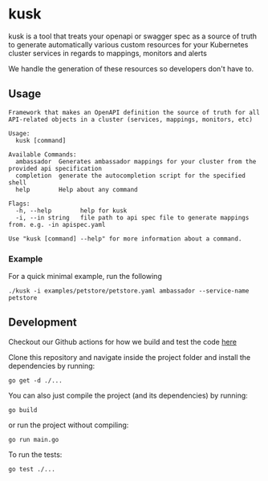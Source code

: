 # kusk

kusk is a tool that treats your openapi or swagger spec as a source of truth to generate automatically
various custom resources for your Kubernetes cluster services in regards to mappings, monitors and alerts

We handle the generation of these resources so developers don't have to.

## Usage

```shell
Framework that makes an OpenAPI definition the source of truth for all API-related objects in a cluster (services, mappings, monitors, etc)

Usage:
  kusk [command]

Available Commands:
  ambassador  Generates ambassador mappings for your cluster from the provided api specification
  completion  generate the autocompletion script for the specified shell
  help        Help about any command

Flags:
  -h, --help        help for kusk
  -i, --in string   file path to api spec file to generate mappings from. e.g. -in apispec.yaml

Use "kusk [command] --help" for more information about a command.
```

### Example
For a quick minimal example, run the following
```shell
./kusk -i examples/petstore/petstore.yaml ambassador --service-name petstore
```

## Development
Checkout our Github actions for how we build and test the code [here](.github/workflows/go.yml)

Clone this repository and navigate inside the project folder and install the dependencies by running:
```shell
go get -d ./...
```

You can also just compile the project (and its dependencies) by running:
```shell
go build
```

or run the project without compiling:
```shell
go run main.go
```

To run the tests:
```shell
go test ./...
```